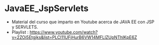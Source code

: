 # JavaEE_JspServlets
* Material del curso que imparto en Youtube acerca de JAVA EE con JSP y SERVLETS.
* Playlist : https://www.youtube.com/watch?v=2ZOi5Etgjks&list=PLCl11UFjHurB6VW14MFLlZUpNThlKpE6Z
